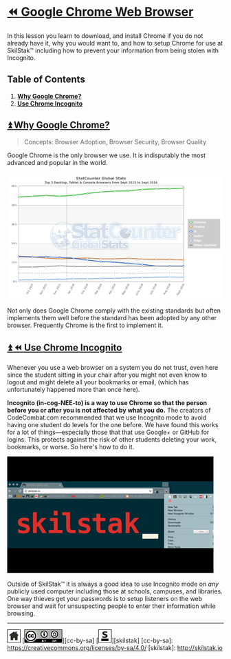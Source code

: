 # [⏪ Google Chrome Web Browser](/README.md)

In this lesson you learn to download, and install Chrome if you do
not already have it, why you would want to, and how to setup Chrome
for use at SkilStak™ including how to prevent your information from
being stolen with Incognito.

## Table of Contents

1. [**Why Google Chrome?**](#user-content--why-google-chrome)
2. [**Use Chrome Incognito**](#user-content--use-chrome-incognito)

## [⏫ Why Google Chrome?](#)

> Concepts: Browser Adoption, Browser Security, Browser Quality

Google Chrome is the only browser we use.  It is indisputably the
most advanced and popular in the world.

![](/assets/browsers.png)

Not only does Google Chrome comply with the existing standards but
often implements them well before the standard has been adopted by any
other browser. Frequently Chrome is the first to implement it.

## [⏫ ⏪ Use Chrome Incognito](#)

Whenever you use a web browser on a system you do not trust, even here
since the student sitting in your chair after you might not even know
to logout and might delete all your bookmarks or email, (which has
unfortunately happened more than once here).

**Incognito (in-cog-NEE-to) is a way to use Chrome so that the
person before you or after you is not affected by what you do.**
The creators of CodeCombat.com recommended that we use Incognito
mode to avoid having one student do levels for the one before. We
have found this works for a lot of things—especially those that
that use Google+ or GitHub for logins. This protects against the
risk of other students deleting your work, bookmarks, or worse. So
here's how to do it.

![incognito](/assets/incognito.gif)

Outside of SkilStak™ it is always a good idea to use Incognito mode on
*any* publicly used computer including those at schools, campuses,
and libraries. One way thieves get your passwords is to setup
listeners on the web browser and wait for unsuspecting people to enter
their information while browsing.

---
[![home](/assets/home-bw.png)](/README.md)
[![cc-by-sa](/assets/cc-by-sa.png)][cc-by-sa]
[![skilstak](/assets/skilstak-logo-bw.png)][skilstak]
[cc-by-sa]: https://creativecommons.org/licenses/by-sa/4.0/
[skilstak]: http://skilstak.io

